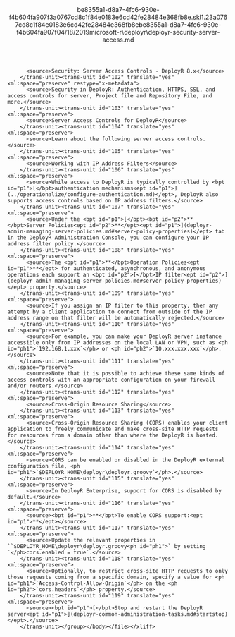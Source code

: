 <?xml version="1.0"?><xliff version="1.2" xmlns="urn:oasis:names:tc:xliff:document:1.2" xmlns:xsi="http://www.w3.org/2001/XMLSchema-instance" xsi:schemaLocation="urn:oasis:names:tc:xliff:document:1.2 xliff-core-1.2-transitional.xsd"><file datatype="xml" original="deployr-security-server-access.md" source-language="en-US" target-language="en-US"><header><tool tool-id="mdxliff" tool-name="mdxliff" tool-version="1.0-d1654b2" tool-company="Microsoft" /><xliffext:skl_file_name xmlns:xliffext="urn:microsoft:content:schema:xliffextensions">be8355a1-d8a7-4fc6-930e-f4b604fa907f3a0767cd8c1f84e0183e6cd42fe28484e368fb8e.skl</xliffext:skl_file_name><xliffext:version xmlns:xliffext="urn:microsoft:content:schema:xliffextensions">1.2</xliffext:version><xliffext:ms.openlocfilehash xmlns:xliffext="urn:microsoft:content:schema:xliffextensions">3a0767cd8c1f84e0183e6cd42fe28484e368fb8e</xliffext:ms.openlocfilehash><xliffext:ms.sourcegitcommit xmlns:xliffext="urn:microsoft:content:schema:xliffextensions">be8355a1-d8a7-4fc6-930e-f4b604fa907f</xliffext:ms.sourcegitcommit><xliffext:ms.lasthandoff xmlns:xliffext="urn:microsoft:content:schema:xliffextensions">04/18/2019</xliffext:ms.lasthandoff><xliffext:ms.openlocfilepath xmlns:xliffext="urn:microsoft:content:schema:xliffextensions">microsoft-r\deployr\deployr-security-server-access.md</xliffext:ms.openlocfilepath></header><body><group id="content" extype="content"><trans-unit id="101" translate="yes" xml:space="preserve" restype="x-metadata">
          <source>Security: Server Access Controls - DeployR 8.x</source>
        </trans-unit><trans-unit id="102" translate="yes" xml:space="preserve" restype="x-metadata">
          <source>Security in DeployR: Authentication, HTTPS, SSL, and access controls for server, Project file and Repository File, and more.</source>
        </trans-unit><trans-unit id="103" translate="yes" xml:space="preserve">
          <source>Server Access Controls for DeployR</source>
        </trans-unit><trans-unit id="104" translate="yes" xml:space="preserve">
          <source>Learn about the following server access controls.</source>
        </trans-unit><trans-unit id="105" translate="yes" xml:space="preserve">
          <source>Working with IP Address Filters</source>
        </trans-unit><trans-unit id="106" translate="yes" xml:space="preserve">
          <source>While access to DeployR is typically controlled by <bpt id="p1">[</bpt>authentication mechanisms<ept id="p1">](../operationalize/configure-authentication.md)</ept>, DeployR also supports access controls based on IP address filters.</source>
        </trans-unit><trans-unit id="107" translate="yes" xml:space="preserve">
          <source>Under the <bpt id="p1">[</bpt><bpt id="p2">**</bpt>Server Policies<ept id="p2">**</ept><ept id="p1">](deployr-admin-managing-server-policies.md#server-policy-properties)</ept> tab in the DeployR Administration Console, you can configure your IP address filter policy.</source>
        </trans-unit><trans-unit id="108" translate="yes" xml:space="preserve">
          <source>The <bpt id="p1">**</bpt>Operation Policies<ept id="p1">**</ept> for authenticated, asynchronous, and anonymous operations each support an <bpt id="p2">[</bpt>IP filter<ept id="p2">](deployr-admin-managing-server-policies.md#server-policy-properties)</ept> property.</source>
        </trans-unit><trans-unit id="109" translate="yes" xml:space="preserve">
          <source>If you assign an IP filter to this property, then any attempt by a client application to connect from outside of the IP address range on that filter will be automatically rejected.</source>
        </trans-unit><trans-unit id="110" translate="yes" xml:space="preserve">
          <source>For example, you can make your DeployR server instance accessible only from IP addresses on the local LAN or VPN, such as <ph id="ph1">`192.168.1.xxx`</ph> or <ph id="ph2">`10.xxx.xxx.xxx`</ph>.</source>
        </trans-unit><trans-unit id="111" translate="yes" xml:space="preserve">
          <source>Note that it is possible to achieve these same kinds of access controls with an appropriate configuration on your firewall and/or routers.</source>
        </trans-unit><trans-unit id="112" translate="yes" xml:space="preserve">
          <source>Cross-Origin Resource Sharing</source>
        </trans-unit><trans-unit id="113" translate="yes" xml:space="preserve">
          <source>Cross-Origin Resource Sharing (CORS) enables your client application to freely communicate and make cross-site HTTP requests for resources from a domain other than where the DeployR is hosted.</source>
        </trans-unit><trans-unit id="114" translate="yes" xml:space="preserve">
          <source>CORS can be enabled or disabled in the DeployR external configuration file, <ph id="ph1">`$DEPLOYR_HOME\deployr\deployr.groovy`</ph>.</source>
        </trans-unit><trans-unit id="115" translate="yes" xml:space="preserve">
          <source>In DeployR Enterprise, support for CORS is disabled by default.</source>
        </trans-unit><trans-unit id="116" translate="yes" xml:space="preserve">
          <source><bpt id="p1">**</bpt>To enable CORS support:<ept id="p1">**</ept></source>
        </trans-unit><trans-unit id="117" translate="yes" xml:space="preserve">
          <source>Update the relevant properties in ``$DEPLOYR_HOME\deployr\deployr.groovy<ph id="ph1">` by setting `</ph>cors.enabled = true`.</source>
        </trans-unit><trans-unit id="118" translate="yes" xml:space="preserve">
          <source>Optionally, to restrict cross-site HTTP requests to only those requests coming from a specific domain, specify a value for <ph id="ph1">`Access-Control-Allow-Origin`</ph> on the <ph id="ph2">`cors.headers`</ph> property.</source>
        </trans-unit><trans-unit id="119" translate="yes" xml:space="preserve">
          <source><bpt id="p1">[</bpt>Stop and restart the DeployR server<ept id="p1">](deployr-common-administration-tasks.md#startstop)</ept>.</source>
        </trans-unit></group></body></file></xliff>